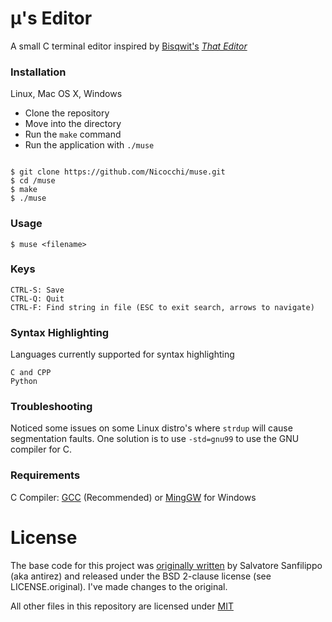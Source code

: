 
# μ's Editor

A small C terminal editor inspired by [Bisqwit's](https://www.youtube.com/user/Bisqwit) [*That Editor*](https://github.com/bisqwit/that_editor)

### Installation

Linux, Mac OS X, Windows
* Clone the repository
* Move into the directory
* Run the `make` command
* Run the application with `./muse`

```

$ git clone https://github.com/Nicocchi/muse.git
$ cd /muse
$ make
$ ./muse

```

### Usage

```
$ muse <filename>
```

### Keys

```
CTRL-S: Save
CTRL-Q: Quit
CTRL-F: Find string in file (ESC to exit search, arrows to navigate)
```

### Syntax Highlighting

Languages currently supported for syntax highlighting

```
C and CPP
Python
```

### Troubleshooting

Noticed some issues on some Linux distro's where `strdup` will cause segmentation faults. One solution is to use `-std=gnu99` to use the GNU compiler for C.

### Requirements

C Compiler: [GCC](https://gcc.gnu.org) (Recommended) or [MingGW](http://www.mingw.org) for Windows

# License

The base code for this project was [originally written](https://github.com/antirez/kilo) by Salvatore Sanfilippo (aka antirez) and released under the BSD 2-clause license (see LICENSE.original). I've made changes to the original.

  

All other files in this repository are licensed under [MIT](https://opensource.org/licenses/MIT)
